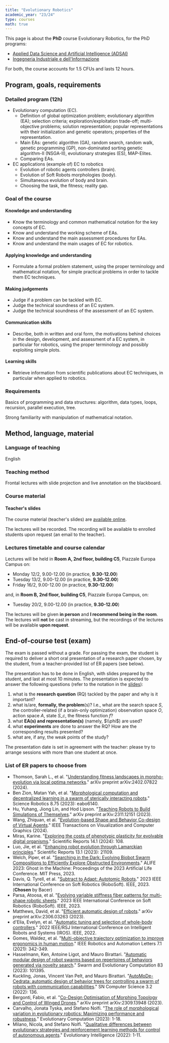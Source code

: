 ```yaml
---
title: "Evolutionary Robotics"
academic_year: "23/24"
type: courses
math: true
---
```


This page is about the **PhD** course Evolutionary Robotics, for the PhD programs:
- [Applied Data Science and Artificial Intelligence (ADSAI)](https://adsai.units.it/)
- [Ingegneria Industriale e dell'Informazione](https://web.units.it/dottorato/ingii/)

For both, the course accounts for 1.5 CFUs and lasts 12 hours.

## Program, goals, requirements

### Detailed program (12h)

- Evolutionary computation (EC).
  - Definition of global optimization problem; evolutionary algorithm (EA); selection criteria; exploration/exploitation trade-off; multi-objective problems; solution representation; popular representations with their initialization and genetic operators; properties of the representation.
  - Main EAs: genetic algorithm (GA), random search, random walk, genetic programming (GP), non-dominated sorting genetic algorithm-II (NSGA-II), evolutionary strategies (ES), MAP-Elites.
  - Comparing EAs.
- EC applications (example of) EC to robotics
  - Evolution of robotic agents controllers (brain).
  - Evolution of Soft Robots morphologies (body).
  - Simultaneous evolution of body and brain.
  - Choosing the task, the fitness; reality gap.

### Goal of the course

#### Knowledge and understanding
- Know the terminology and common mathematical notation for the key concepts of EC.
- Know and understand the working scheme of EAs.
- Know and understand the main assessment procedures for EAs.
- Know and understand the main usages of EC for robotics.

#### Applying knowledge and understanding
- Formulate a formal problem statement, using the proper terminology and mathematical notation, for simple practical problems in order to tackle them EC techniques.

#### Making judgements
- Judge if a problem can be tackled with EC.
- Judge the technical soundness of an EC system.
- Judge the technical soundness of the assessment of an EC system.

#### Communication skills
- Describe, both in written and oral form, the motivations behind choices in the design, development, and assessment of a EC system, in particular for robotics, using the proper terminology and possibly exploiting simple plots.

#### Learning skills
- Retrieve information from scientific publications about EC techniques, in particular when applied to robotics.

### Requirements
Basics of programming and data structures: algorithm, data types, loops, recursion, parallel execution, tree.

Strong familiarity with manipulation of mathematical notation.

## Method, language, material

### Language of teaching
English

### Teaching method
Frontal lectures with slide projection and live annotation on the blackboard.

### Course material

#### Teacher's slides
The course material (teacher's slides) are [available online](https://medvet.inginf.units.it/slides/evolutionary-robotics-phd-24).

The lectures will be recorded.
The recording will be available to enrolled students upon request (an email to the teacher).

### Lectures timetable and course calendar

Lectures will be held in **Room A, 2nd floor, building C5**, Piazzale Europa Campus on:
- Monday 12/2, 9.00-12.00 (in practice, **9.30-12.00**)
- Tuesday 13/2, 9.00-12.00 (in practice, **9.30-12.00**)
- Friday 16/2, 9.00-12.00 (in practice, **9.30-12.00**)

and, in **Room B, 2nd floor, building C5**, Piazzale Europa Campus, on:
- Tuesday 20/2, 9.00-12.00 (in practice, **9.30-12.00**)

The lectures will be given **in person** and **I recommend being in the room**.
The lectures will **not** be cast in streaming, but the recordings of the lectures will be available **upon request**.


## End-of-course test (exam)
The exam is passed without a grade.
For passing the exam, the student is required to deliver a short oral presentation of a research paper chosen, by the student, from a teacher-provided list of ER papers (see below).

The presentation has to be done in English, with slides prepared by the student, and last at most 10 minutes.
The presentation is expected to answer the following questions (refer to the notation in the [slides](#teacherrsquos-slides)):
1. what is the **research question** (RQ) tackled by the paper and why is it important?
2. what is/are, **formally, the problem**(s)? I.e., what are the search space $S$, the controller-related (if a brain-only optimization) observation space $O$, action space $A$, state $S\_c$, the fitness function $f$?
3. what **EA(s) and representation(s)** (namely, $\\phi$) are used?
4. what **experiments** are done to answer the RQ? How are the corresponding results presented?
5. what are, if any, the weak points of the study?
 
The presentation date is set in agreement with the teacher: please try to arrange sessions with more than one student at once.

### List of ER papers to choose from
- Thomson, Sarah L., et al. "[Understanding fitness landscapes in morpho-evolution via local optima networks](https://arxiv.org/pdf/2402.07822.pdf)." arXiv preprint arXiv:2402.07822 (2024).
- Ben Zion, Matan Yah, et al. "[Morphological computation and decentralized learning in a swarm of sterically interacting robots](https://doi.org/10.1126/scirobotics.abo6140)." Science Robotics 8.75 (2023): eabo6140.
- Hu, Yuhang, Jiong Lin, and Hod Lipson. "[Teaching Robots to Build Simulations of Themselves](https://arxiv.org/abs/2311.12151)." arXiv preprint arXiv:2311.12151 (2023).
- Wang, Zhiquan, et al. "[Evolution-based Shape and Behavior Co-design of Virtual Agents](https://ieeexplore.ieee.org/abstract/document/10403977)." IEEE Transactions on Visualization and Computer Graphics (2024).
- Miras, Karine. "[Exploring the costs of phenotypic plasticity for evolvable digital organisms](https://www.nature.com/articles/s41598-023-50683-3)." Scientific Reports 14.1 (2024): 108.
- Luo, Jie, et al. "[Enhancing robot evolution through Lamarckian principles](https://www.nature.com/articles/s41598-023-48338-4)." Scientific Reports 13.1 (2023): 21109.
- Welch, Piper, et al. "[Searching in the Dark: Evolving Biobot Swarm Compositions to Efficiently Explore Obstructed Environments](https://direct.mit.edu/isal/proceedings/isal/35/70/116936)." ALIFE 2023: Ghost in the Machine: Proceedings of the 2023 Artificial Life Conference. MIT Press, 2023.
- Davis, Q. Tyrell, et al. "[Subtract to Adapt: Autotomic Robots](https://www.eng.yale.edu/faboratory/publications/conference/2023/Davis%20-%202023%20-%20Subtract%20to%20Adapt%20Autotomic%20Robots.pdf)." 2023 IEEE International Conference on Soft Robotics (RoboSoft). IEEE, 2023. (**Chosen** by Bacer)
- Parsa, Atoosa, et al. "[Evolving variable stiffness fiber patterns for multi-shape robotic sheets](https://ieeexplore.ieee.org/abstract/document/10121924)." 2023 IEEE International Conference on Soft Robotics (RoboSoft). IEEE, 2023.
- Matthews, David, et al. "[Efficient automatic design of robots](https://arxiv.org/pdf/2306.03263.pdf)." arXiv preprint arXiv:2306.03263 (2023).
- d'Elia, Evelyn, et al. "[Automatic tuning and selection of whole-body controllers](https://ieeexplore.ieee.org/abstract/document/9981058)." 2022 IEEE/RSJ International Conference on Intelligent Robots and Systems (IROS). IEEE, 2022.
- Gomes, Waldez, et al. "[Multi-objective trajectory optimization to improve ergonomics in human motion](https://ieeexplore.ieee.org/abstract/document/9601163)." IEEE Robotics and Automation Letters 7.1 (2021): 342-349.
- Hasselmann, Ken, Antoine Ligot, and Mauro Birattari. "[Automatic modular design of robot swarms based on repertoires of behaviors generated via novelty search](https://www.sciencedirect.com/science/article/abs/pii/S2210650223001682)." Swarm and Evolutionary Computation 83 (2023): 101395.
- Kuckling, Jonas, Vincent Van Pelt, and Mauro Birattari. "[AutoMoDe-Cedrata: automatic design of behavior trees for controlling a swarm of robots with communication capabilities](https://link.springer.com/article/10.1007/s42979-021-00988-9)." SN Computer Science 3.2 (2022): 136.
- Bergonti, Fabio, et al. "[Co-Design Optimisation of Morphing Topology and Control of Winged Drones](https://arxiv.org/abs/2309.13948)." arXiv preprint arXiv:2309.13948 (2023).
- Carvalho, Jonata Tyska, and Stefano Nolfi. "[The role of morphological variation in evolutionary robotics: Maximizing performance and robustness](https://direct.mit.edu/evco/article-abstract/doi/10.1162/evco_a_00336/116607/The-Role-of-Morphological-Variation-in)." Evolutionary Computation (2023): 1-18.
- Milano, Nicola, and Stefano Nolfi. "[Qualitative differences between evolutionary strategies and reinforcement learning methods for control of autonomous agents](https://link.springer.com/article/10.1007/s12065-022-00801-3)." Evolutionary Intelligence (2022): 1-11.
